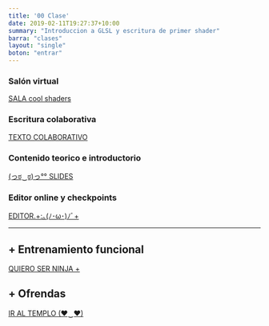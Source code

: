 ```yaml
---
title: '00 Clase'
date: 2019-02-11T19:27:37+10:00
summary: "Introduccion a GLSL y escritura de primer shader"
barra: "clases"
layout: "single"
boton: "entrar"
---
```


### Salón virtual
 <span class="button-red"><a href="https://tv.solarpunk.cool/b/sol-8nd-rax-uqe"> SALA cool shaders</a></span>


### Escritura colaborativa
 <span class="button-red"><a href="">TEXTO COLABORATIVO</a></span>
 
 
### Contenido teorico e introductorio
 <span class="button-red"><a href="https://docs.google.com/presentation/d/e/2PACX-1vScrlF20uzosIWhJTRGs9IuIpB7QGt0uNiHqXQEEgLdGYoSvl-hNJTBfEyygMIMeG2e86oJ1UuqcmVo/pub?start=false&loop=false&delayms=3000">(っಠ‿ಠ)っ°° SLIDES</a></span>

### Editor online y checkpoints
 <span class="button-red"><a href="/clases/clase0/editor">EDITOR.+:｡(ﾉ･ω･)ﾉﾞ+</a></span>


<hr>

## + Entrenamiento funcional
 <span class="button-red"><a href="/herramientas">QUIERO SER NINJA +</a></span>
 
## + Ofrendas
 <span class="button-red"><a href="/templo">IR AL TEMPLO (♥‿♥)</a></span>
